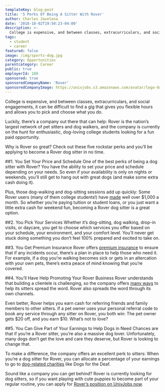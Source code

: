```yaml
---
templateKey: blog-post
title: '5 Perks Of Being A Sitter With Rover'
author: Charles Javelona
date: '2018-10-02T19:50:23-04:00'
description: >-
  College is expensive, and between classes, extracurriculars, and social engagements, it can be difficult to find a gig that gives you flexible hours and allows you to pick and choose what you do.
tags:
  - student
  - career
featured: false
image: /img/sports-dog.jpg
category: Opportunities
parentcategory: Career
public: true
employerId: 189
sponsored: true
sponsoredCompanyName: 'Rover'
sponsoredCompanyImage: https://univjobs.s3.amazonaws.com/avatar/logo-9aq9nzrcydt5b8qeomgvuxq0kyu7s46nc925q5gm1537561708300.png
---
```

College is expensive, and between classes, extracurriculars, and social engagements, it can be difficult to find a gig that gives you flexible hours and allows you to pick and choose what you do.

Luckily, there’s a company out there that can help: Rover is the nation’s largest network of pet sitters and dog walkers, and the company is currently on the hunt for enthusiastic, dog-loving college students looking for a fun paid opportunity.

Why is Rover so great? Check out these five rockstar perks and you’ll be applying to become a Rover dog sitter in no time.

##1. You Set Your Price and Schedule
One of the best perks of being a dog sitter with Rover? You have the ability to set your price and schedule depending on your needs. So even if your availability is only on nights or weekends, you’ll still get to hang out with great dogs (and make some extra cash doing it).

Plus, those dog-walking and dog-sitting sessions add up quickly: Some Rover users (many of them college students!) have [made](https://www.rover.com/blog/sitter-resources/premium-insurance-info/?utm_source=wayup&utm_campaign=rover-sponsored-post-2&utm_medium=blog) well over $1,000 a month. So whether you’re paying tuition or student loans, or you just want a little extra cash for weekend fun, becoming a Rover dog sitter is a great option.

##2. You Pick Your Services
Whether it’s dog-sitting, dog walking, drop-in visits, or daycare, you get to choose which services you offer based on your schedule, your environment, and your comfort level. You’ll never get stuck doing something you don’t feel 100% prepared and excited to take on.

##3. You Get Premium Insurance
Rover offers [premium insurance](https://www.rover.com/guarantee/us/) to ensure that if any incidents occur, there’s a plan in place to help those who need it. For example, if a dog you’re walking becomes sick or gets in an altercation with your own pets, there’s extra peace of mind knowing that you’re covered.

##4. You’ll Have Help Promoting Your Rover Business
Rover understands that building a clientele is challenging, so the company offers [many ways](https://www.rover.com/blog/sitter-resources/promote-rover-business/?utm_source=univjobs&utm_campaign=rover-sponsored-post-2&utm_medium=blog) to help its sitters spread the word. Rover also spreads the word through its own channels.

Even better, Rover helps you earn cash for referring friends and family members to other sitters. If a pet owner uses your personal referral code to book any service through any sitter on Rover, you both win: The pet owner gets $20 off, and you earn $10. What’s not to love?

##5. You Can Give Part of Your Earnings to Help Dogs in Need
Chances are that if you’re a Rover sitter, you’re also a massive dog lover. Unfortunately, many dogs don’t get the love and care they deserve, but Rover is looking to change that.

To make a difference, the company offers an excellent perk to sitters: When you’re a dog sitter for Rover, you can allocate a percentage of your earnings to go to [dog-related charities](https://www.rover.com/partners/?utm_source=univjobs&utm_campaign=rover-sponsored-post-2&utm_medium=blog) like Dogs for the Deaf.

Sound like a company you can get behind? Rover is currently looking for dog sitters, so if you want playing with cute puppies to become part of your regular routine, you can apply for [Rover’s position on UnivJobs now](https://univjobs.ca/companies/rover/).

